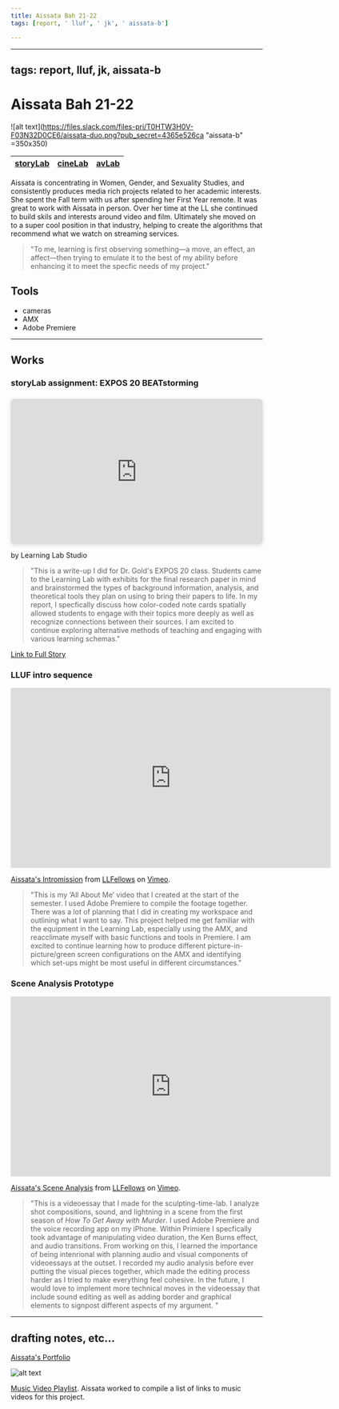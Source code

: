 ```yaml
---
title: Aissata Bah 21-22
tags: [report, ' lluf', ' jk', ' aissata-b']

---
```


---
tags: report, lluf, jk, aissata-b
---

# Aissata Bah 21-22

![alt text](https://files.slack.com/files-pri/T0HTW3H0V-F03N32D0CE6/aissata-duo.png?pub_secret=4365e526ca "aissata-b" =350x350)

| [storyLab](/mvbV_y05Ru2JnyYig2ryqw) | [cineLab](/6t8nQNOJRnG4kaNfJ9hXDA) | [avLab](/b2XUQoszSUOPL2dCmVNpiQ) |
| -------- | -------- | -------- |

Aissata is concentrating in Women, Gender, and Sexuality Studies, and consistently produces media rich projects related to her academic interests. She spent the Fall term with us after spending her First Year remote. It was great to work with Aissata in person. Over her time at the LL she continued to build skils and interests around video and film. Ultimately she moved on to a super cool position in that industry, helping to create the algorithms that recommend what we watch on streaming services.
>    "To me, learning is first observing something—a move, an effect, an affect—then trying to emulate it to the best of my ability before enhancing it to meet the specfic needs of my project."

## Tools
* cameras
* AMX
* Adobe Premiere

---
## Works

### storyLab assignment: EXPOS 20 BEATstorming

<div style="position: relative; width: 100%; height: 0; padding-top: 48.1481%;
 padding-bottom: 48px; box-shadow: 0 2px 8px 0 rgba(63,69,81,0.16); margin-top: 1.6em; margin-bottom: 0.9em; overflow: hidden;
 border-radius: 8px; will-change: transform;">
  <iframe loading="lazy" style="position: absolute; width: 100%; height: 100%; top: 0; left: 0; border: none; padding: 0;margin: 0;"
    src="https:&#x2F;&#x2F;www.canva.com&#x2F;design&#x2F;DAEv1CkL-PQ&#x2F;view?embed" allowfullscreen="allowfullscreen" allow="fullscreen">
  </iframe>
</div>
<a href="https:&#x2F;&#x2F;www.canva.com&#x2F;design&#x2F;DAEv1CkL-PQ&#x2F;view?utm_content=DAEv1CkL-PQ&amp;utm_campaign=designshare&amp;utm_medium=embeds&amp;utm_source=link" target="_blank" rel="noopener"></a> by Learning Lab Studio

> "This is a write-up I did for Dr. Gold's EXPOS 20 class. Students came to the Learning Lab with exhibits for the final research paper in mind and brainstormed the types of background information, analysis, and theoretical tools they plan on using to bring their papers to life. In my report, I specfically discuss how color-coded note cards spatially allowed students to engage with their topics more deeply as well as recognize connections between their sources. I am excited to continue exploring alternative methods of teaching and engaging with various learning schemas."

[Link to Full Story](https://hackmd.io/@llufs/SJGZerlOt)

### LLUF intro sequence

<iframe src="https://player.vimeo.com/video/655488135?h=c98504552d" width="640" height="360" frameborder="0" allow="autoplay; fullscreen; picture-in-picture" allowfullscreen></iframe>
<p><a href="https://vimeo.com/655488135">Aissata&#039;s Intromission</a> from <a href="https://vimeo.com/user123901653">LLFellows</a> on <a href="https://vimeo.com">Vimeo</a>.</p>

> "This is my ‘All About Me’ video that I created at the start of the semester. I used Adobe Premiere to compile the footage together. There was a lot of planning that I did in creating my workspace and outlining what I want to say. This project helped me get familiar with the equipment in the Learning Lab, especially using the AMX, and reacclimate myself with basic functions and tools in Premiere. I am excited to continue learning how to produce different picture-in-picture/green screen configurations on the AMX and identifying which set-ups might be most useful in different circumstances."


### Scene Analysis Prototype
<iframe src="https://player.vimeo.com/video/655487201?h=50fe4c2aa4" width="640" height="360" frameborder="0" allow="autoplay; fullscreen; picture-in-picture" allowfullscreen></iframe>
<p><a href="https://vimeo.com/655487201">Aissata&#039;s Scene Analysis</a> from <a href="https://vimeo.com/user123901653">LLFellows</a> on <a href="https://vimeo.com">Vimeo</a>.</p>

> "This is a videoessay that I made for the sculpting-time-lab. I analyze shot compositions, sound, and lightning in a scene from the first season of *How To Get Away with Murder*. I used Adobe Premiere and the voice recording app on my iPhone. Within Primiere I specfically took advantage of manipulating video duration, the Ken Burns effect, and audio transitions. From working on this, I learned the importance of being intenrional with planning audio and visual components of videoessays at the outset. I recorded my audio analysis before ever putting the visual pieces together, which made the editing process harder as I tried to make everything feel cohesive. In the future, I would love to implement more technical moves in the videoessay that include sound editing as well as adding border and graphical elements to signpost different aspects of my argument.
"

---

## drafting notes, etc...
[Aissata's Portfolio](/kJTbUiSLSz6v5a3Bs4_eZw)

![alt text](https://files.slack.com/files-pri/T0HTW3H0V-F03L31TGU12/image.png?pub_secret=d4b3c7117b)

[Music Video Playlist](/CqBXK9eRSPyMS8WmZVkgKQ). Aissata worked to compile a list of links to music videos for this project.